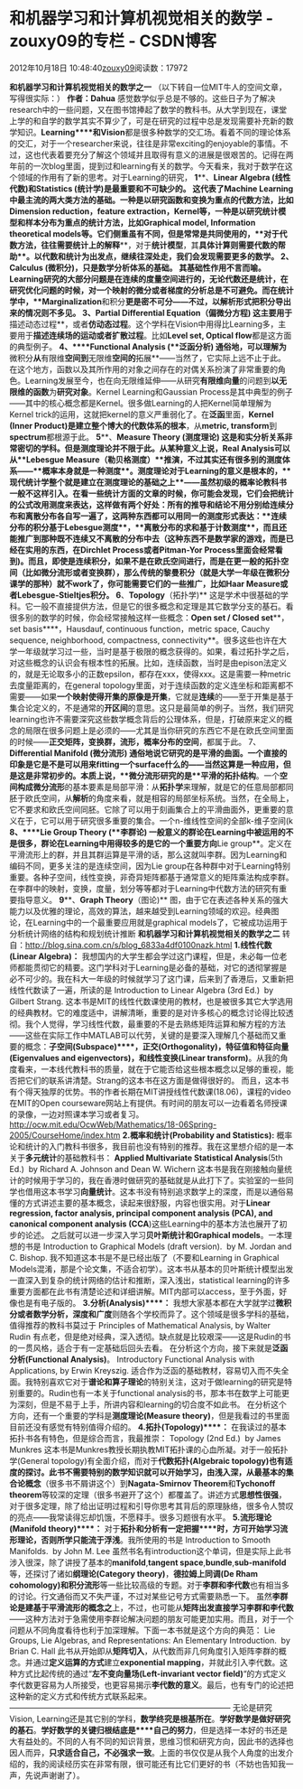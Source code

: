 
# 和机器学习和计算机视觉相关的数学 - zouxy09的专栏 - CSDN博客


2012年10月18日 10:48:40[zouxy09](https://me.csdn.net/zouxy09)阅读数：17972


**和机器学习和计算机视觉相关的数学之一**
（以下转自一位MIT牛人的空间文章，写得很实际：）
**作者：Dahua**
感觉数学似乎总是不够的。这些日子为了解决research中的一些问题，又在图书馆捧起了数学的教科书。从大学到现在，课堂上学的和自学的数学其实不算少了，可是在研究的过程中总是发现需要补充新的数学知识。**Learning****和Vision**都是很多种数学的交汇场。看着不同的理论体系的交汇，对于一个researcher来说，往往是非常exciting的enjoyable的事情。不过，这也代表着要充分了解这个领域并且取得有意义的进展是很艰苦的。记得在两年前的一次blog里面，提到过和learning有关的数学。今天看来，我对于数学在这个领域的作用有了新的思考。对于Learning的研究，
**1****、****Linear Algebra (****线性代数)****和****Statistics
 (****统计学)****是最重要和不可缺少的。**
这代表了Machine Learning中最主流的两大类方法的基础。一种是以**研究函数和变换**为重点的**代数方法**，比如**Dimension reduction**，feature extraction，Kernel等，一种是以**研究统计模型和样本分布**为重点的**统计方法**，比如**Graphical model, Information theoretical models**等。它们侧重虽有不同，但是常常是共同使用的，**对于****代数方法****，往往需要****统计上的解释****，对于****统计模型****，其****具体计算则需要代数的帮助**。以代数和统计为出发点，继续往深处走，我们会发现需要更多的数学。
**2****、****Calculus (****微积分)****，只是数学分析体系的基础。**
其基础性作用不言而喻。Learning研究的大部分问题是在连续的度量空间进行的，无论代数还是统计，在研究优化问题的时候，对一个**映射的微分或者梯度的分析**总是不可避免。而在统计学中，**Marginalization****和积分**更是密不可分——不过，以解析形式把积分导出来的情况则不多见。
**3、****Partial Differential Equation****（偏微分方程)**
这主要用于**描述动态过程**，或者**仿动态过程**。这个学科在Vision中用得比Learning多，主要用于**描述连续场的运动或者扩散过程**。比如**Level set, Optical flow**都是这方面的典型例子。
**4、****Functional Analysis (****泛函分析)**
通俗地，可以理解为**微积分****从****有限维****空间到****无限维****空间的****拓展**——当然了，它实际上远不止于此。在这个地方，函数以及其所作用的对象之间存在的对偶关系扮演了非常重要的角色。Learning发展至今，也在向无限维延伸——从研究**有限维向量**的问题到**以无限维的函数**为**研究对象**。Kernel
 Learning和Gaussian Process是其中典型的例子——其中的核心概念都是Kernel。很多做Learning的人把Kernel简单理解为Kernel
 trick的运用，这就把kernel的意义严重弱化了。在**泛函**里面，**Kernel (Inner Product)**是**建立整个博大的代数体系的根本**，从**metric, transform**到**spectrum**都根源于此。
**5****、****Measure Theory (****测度理论)**
这是和实分析关系非常密切的学科。但是测度理论并不限于此。从某种意义上说，Real Analysis可以从**Lebesgue Measure****（勒贝格测度）**推演，不过其实还有很多别的测度体系——**概率****本身就是一种****测度**。测度理论对于Learning的意义是根本的，**现代统计学****整个就是建立在****测度理论的基础之上**——虽然初级的概率论教科书一般不这样引入。在看一些统计方面的文章的时候，你可能会发现，它们会把统计的公式改用测度来表达，这样做有两个好处：所有的推导和结论不用分别给连续分布和离散分布各自写一遍了，这两种东西都可以用同一的测度形式表达：**连续分布的积分****基于****Lebesgue****测度**，**离散分布的求和****基于****计数测度**，而且还能推广到那种既不连续又不离散的分布中去（这种东西不是数学家的游戏，而是已经在实用的东西，在Dirchlet
 Process或者Pitman-Yor Process里面会经常看到)。而且，即使是连续积分，如果不是在欧氏空间进行，而是在更一般的拓扑空间（比如微分流形或者变换群），那么传统的黎曼积分（就是大学一年级在微积分课学的那种）就不work了，你可能需要它们的一些推广，比如**Haar Measure**或者**Lebesgue-Stieltjes**积分。
**6****、****Topology****（拓扑学)**
这是学术中很基础的学科。它一般不直接提供方法，但是它的很多概念和定理是其它数学分支的基石。看很多别的数学的时候，你会经常接触这样一些概念：**Open set / Closed set****，set
 basis****，Hausdauf, continuous function，metric space, Cauchy sequence, neighborhood, compactness, connectivity**。很多这些也许在大学一年级就学习过一些，当时是基于极限的概念获得的。如果，看过拓扑学之后，对这些概念的认识会有根本性的拓展。比如，连续函数，当时是由epison法定义的，就是无论取多小的正数epsilon，都存在xxx，使得xxx。这是需要一种metric去度量距离的，在general
 topology里面，对于连续函数的定义连坐标和距离都不需要——如果**一个映射使得开集的原像是开集**，它就是**连续**的——至于开集是基于集合论定义的，不是通常的**开区间**的意思。这只是最简单的例子。当然，我们研究learning也许不需要深究这些数学概念背后的公理体系，但是，打破原来定义的概念的局限在很多问题上是必须的——尤其是当你研究的东西它不是在欧氏空间里面的时候——**正交矩阵，变换群，流形，概率分布的空间**，都属于此。
7、**Differential Manifold (****微分流形)**
通俗地说它研究的是平滑的曲面。一个直接的印象是它是不是可以用来fitting一个surface什么的——当然这算是一种应用，但是这是非常初步的。**本质上说**，**微分流形研究的是****平滑的拓扑结构**。一个**空间构成微分流形**的基本要素是局部平滑：从**拓扑学**来理解，就是它的任意局部都同胚于欧氏空间，从**解析**的角度来看，就是相容的局部坐标系统。当然，在全局上，它不要求和欧氏空间同胚。它除了可以用于刻画集合上的平滑曲面外，更重要的意义在于，它可以用于研究很多重要的集合。一个n-维线性空间的全部k-维子空间(k
**8、****Lie Group Theory (****李群论)**
一般意义的群论在Learning中被运用的不是很多，群论在Learning中用得较多的是它的一个重要方向**Lie group**。定义在平滑流形上的群，并且其群运算是平滑的话，那么这就叫李群。因为Learning和编码不同，更多关注的是连续空间，因为Lie
 group在各种群中对于Learning特别重要。各种子空间，线性变换，非奇异矩阵都基于通常意义的矩阵乘法构成李群。在李群中的映射，变换，度量，划分等等都对于Learning中代数方法的研究有重要指导意义。
**9****、****Graph Theory****（图论)**
图，由于它在表述各种关系的强大能力以及优雅的理论，高效的算法，越来越受到Learning领域的欢迎。经典图论，在Learning中的一个最重要应用就是graphical models了，它被成功运用于分析统计网络的结构和规划统计推断
**和机器学习和计算机视觉相关的数学之二**
转自：http://blog.sina.com.cn/s/blog_6833a4df0100nazk.html
**1.****线性代数 (Linear Algebra)****：**
我想国内的大学生都会学过这门课程，但是，未必每一位老师都能贯彻它的精要。这门学科对于Learning是必备的基础，对它的透彻掌握是必不可少的。我在科大一年级的时候就学习了这门课，后来到了香港后，又重新把线性代数读了一遍，所读的是
Introduction to Linear Algebra (3rd Ed.)  by Gilbert Strang.
这本书是MIT的线性代数课使用的教材，也是被很多其它大学选用的经典教材。它的难度适中，讲解清晰，重要的是对许多核心的概念讨论得比较透彻。我个人觉得，学习线性代数，最重要的不是去熟练矩阵运算和解方程的方法——这些在实际工作中MATLAB可以代劳，关键的是要深入理解几个基础而又重要的概念：**子空间(Subspace)****，正交(Orthogonality)，特征值和特征向量(Eigenvalues and eigenvectors)，和线性变换(Linear transform)**。从我的角度看来，一本线代教科书的质量，就在于它能否给这些根本概念以足够的重视，能否把它们的联系讲清楚。Strang的这本书在这方面是做得很好的。
而且，这本书有个得天独厚的优势。书的作者长期在MIT讲授线性代数课(18.06)，课程的video在MIT的Open courseware网站上有提供。有时间的朋友可以一边看着名师授课的录像，一边对照课本学习或者复习。
http://ocw.mit.edu/OcwWeb/Mathematics/18-06Spring-2005/CourseHome/index.htm
**2.****概率和统计****(Probability
 and Statistics):**
概率论和统计的入门教科书很多，我目前也没有特别的推荐。我在这里想介绍的是一本关于**多元统计**的基础教科书：
**Applied Multivariate Statistical Analysis**(5th Ed.)  by Richard A.
 Johnson and Dean W. Wichern
这本书是我在刚接触向量统计的时候用于学习的，我在香港时做研究的基础就是从此打下了。实验室的一些同学也借用这本书学习**向量统计**。这本书没有特别追求数学上的深度，而是以通俗易懂的方式讲述主要的基本概念，读起来很舒服，内容也很实用。对于**Linear
 regression, factor analysis, principal component analysis (PCA), and canonical component analysis (CCA**)这些Learning中的基本方法也展开了初步的论述。
之后就可以进一步深入学习**贝叶斯统计和Graphical models**。一本理想的书是
Introduction to Graphical Models (draft version).  by M. Jordan and C. Bishop.
我不知道这本书是不是已经出版了（不要和Learning in Graphical Models混淆，那是个论文集，不适合初学）。这本书从基本的贝叶斯统计模型出发一直深入到复杂的统计网络的估计和推断，深入浅出，statistical learning的许多重要方面都在此书有清楚论述和详细讲解。MIT内部可以access，至于外面，好像也是有电子版的。
**3.****分析****(Analysis)****：**
我想大家基本都在大学就学过**微积分或者数学分析，深度和广度**则随各个学校而异了。这个领域是很多学科的基础，值得推荐的教科书莫过于
Principles of Mathematical Analysis, by Walter Rudin
有点老，但是绝对经典，深入透彻。缺点就是比较艰深——这是Rudin的书的一贯风格，适合于有一定基础后回头去看。
在分析这个方向，接下来就是**泛函分析(Functional Analysis)**。
Introductory Functional Analysis with Applications, by Erwin Kreyszig.
适合作为泛函的基础教材，容易切入而不失全面。我特别喜欢它对于**谱论和算子理论**的特别关注，这对于做learning的研究是特别重要的。Rudin也有一本关于functional
 analysis的书，那本书在数学上可能更为深刻，但是不易于上手，所讲内容和learning的切合度不如此书。
在分析这个方向，还有一个重要的学科是**测度理论(Measure theory)**，但是我看过的书里面目前还没有感觉有特别值得介绍的。
**4.****拓扑****(Topology)****：**
在我读过的基本拓扑书各有特色，但是综合而言，我最推崇：
Topology (2nd Ed.)  by James Munkres
这本书是Munkres教授长期执教MIT拓扑课的心血所凝。对于一般拓扑学(General topology)有全面介绍，而对于**代数拓扑(Algebraic topology)**也有适度的探讨。此书不需要特别的数学知识就可以开始学习，由浅入深，从最基本的**集合论概念**（很多书不屑讲这个）到**Nagata-Smirnov Theorem**和**Tychonoff theorem**等较深的定理（很多书避开了这个）都覆盖了。讲述方式**思想性很强**，对于很多定理，除了给出证明过程和引导你思考其背后的原理脉络，很多令人赞叹的亮点——我常读得忘却饥饿，不愿释手。很多习题很有水平。
**5.****流形理论****(Manifold
 theory)****：**
对于**拓扑和分析****有****一定把握****时，方可开始学习流形理论，否则所学只能流于浮浅**。我所使用的书是
Introduction to Smooth Manifolds.  by John M. Lee
虽然书名有introduction这个单词，但是实际上此书涉入很深，除了讲授了基本的**manifold**,**tangent space**,**bundle**,**sub-manifold**等，还探讨了诸如**纲理论(Category
 theory)**，**德拉姆上同调(De Rham cohomology)**和**积分流形**等一些比较高级的专题。对于**李群和李代数**也有相当多的讨论。行文通俗而又不失严谨，不过对某些记号方式需要熟悉一下。
虽然**李群论是建基于平滑流形的概念之**上，不过，也可能从**矩阵出发****直接学习****李群和李代数**——这种方法对于急需使用李群论解决问题的朋友可能更加实用。而且，对于一个问题从不同角度看待也利于加深理解。下面一本书就是这个方向的典范：
Lie Groups, Lie Algebras, and Representations: An Elementary Introduction.  by Brian C. Hall
此书从开始即从**矩阵切入**，从代数而非几何角度引入矩阵李群的概念。并通过**定义运算的方式**建立**exponential mapping**，并就此引入李代数。这种方式比起传统的通过“**左不变向量场(Left-invariant vector field)**“的方式定义李代数更容易为人所接受，也更容易揭示**李代数的意义**。最后，也有专门的论述把这种新的定义方式和传统方式联系起来。
————————————————————————————
无论是研究Vision, Learning还是其它别的学科，**数学终究是根基所在**。**学好数学是做好研究的基石**。**学好数学的关键归根结底是****自己的努力**，但是选择一本好的书还是大有益处的。不同的人有不同的知识背景，思维习惯和研究方向，因此书的选择也因人而异，**只求适合自己，不必强求一致**。上面的书仅仅是从我个人角度的出发介绍的，我的阅读经历实在非常有限，很可能还有比它们更好的书（不妨也告知我一声，先说声谢谢了）。


